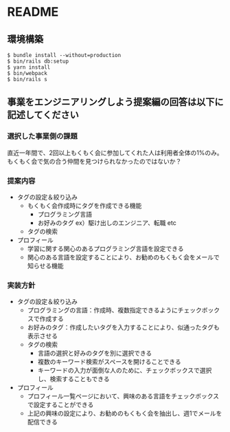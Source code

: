 # README

## 環境構築
```
$ bundle install --without=production
$ bin/rails db:setup
$ yarn install
$ bin/webpack
$ bin/rails s
```

## 事業をエンジニアリングしよう提案編の回答は以下に記述してください
### 選択した事業側の課題
直近一年間で、2回以上もくもく会に参加してくれた人は利用者全体の1%のみ。もくもく会で気の合う仲間を見つけられなかったのではないか？

### 提案内容
* タグの設定＆絞り込み
  * もくもく会作成時にタグを作成できる機能
    * プログラミング言語
    * お好みのタグ ex）駆け出しのエンジニア、転職 etc
  * タグの検索
* プロフィール
  * 学習に関する関心のあるプログラミング言語を設定できる
  * 関心のある言語を設定することにより、お勧めのもくもく会をメールで知らせる機能

### 実装方針
* タグの設定＆絞り込み
  * プログラミングの言語：作成時、複数指定できるようにチェックボックスで作成する
  * お好みのタグ：作成したいタグを入力することにより、似通ったタグも表示させる
  * タグの検索
    * 言語の選択と好みのタグを別に選択できる
    * 複数のキーワード検索がスペースを開けることできる
    * キーワードの入力が面倒な人のために、チェックボックスで選択し、検索することもできる
* プロフィール
  * プロフィール一覧ページにおいて、興味のある言語をチェックボックスで設定することができる
  * 上記の興味の設定により、お勧めのもくもく会を抽出し、週1でメールを配信できる
